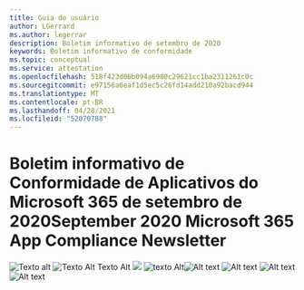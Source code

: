 ```yaml
---
title: Guia do usuário
author: LGerrard
ms.author: legerrar
description: Boletim informativo de setembro de 2020
keywords: Boletim informativo de conformidade
ms.topic: conceptual
ms.service: attestation
ms.openlocfilehash: 518f423d06b094a6980c29621cc1ba2311261c0c
ms.sourcegitcommit: e97156a6eaf1d5ec5c26fd14add210a92bacd944
ms.translationtype: MT
ms.contentlocale: pt-BR
ms.lasthandoff: 04/28/2021
ms.locfileid: "52070788"
---
```

# <a name="september-2020-microsoft-365-app-compliance-newsletter"></a><span data-ttu-id="c8b1b-104">Boletim informativo de Conformidade de Aplicativos do Microsoft 365 de setembro de 2020</span><span class="sxs-lookup"><span data-stu-id="c8b1b-104">September 2020 Microsoft 365 App Compliance Newsletter</span></span>


<span data-ttu-id="c8b1b-105">![Texto alt ](../media/Sept_SS1.PNG)
 ![ Texto Alt Texto Alt ](../media/Sept_SS2.PNG)
 ![ ](../media/Sept_SS3.PNG)
 ![ texto Alt](../media/Sept_SS4.PNG)</span><span class="sxs-lookup"><span data-stu-id="c8b1b-105">![Alt text](../media/Sept_SS1.PNG)
![Alt text](../media/Sept_SS2.PNG)
![Alt text](../media/Sept_SS3.PNG)
![Alt text](../media/Sept_SS4.PNG)</span></span>
